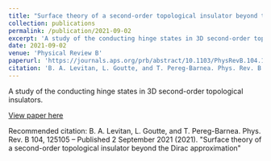```yaml
---
title: "Surface theory of a second-order topological insulator beyond the Dirac approximation"
collection: publications
permalink: /publication/2021-09-02
excerpt: 'A study of the conducting hinge states in 3D second-order topological insulators.'
date: 2021-09-02
venue: 'Physical Review B'
paperurl: 'https://journals.aps.org/prb/abstract/10.1103/PhysRevB.104.125105'
citation: 'B. A. Levitan, L. Goutte, and T. Pereg-Barnea. Phys. Rev. B 104, 125105 – Published 2 September 2021 (2021).'
---
```

A study of the conducting hinge states in 3D second-order topological insulators.

[View paper here](https://arxiv.org/abs/2104.13996)

Recommended citation: B. A. Levitan, L. Goutte, and T. Pereg-Barnea. Phys. Rev. B 104, 125105 – Published 2 September 2021 (2021). "Surface theory of a second-order topological insulator beyond the Dirac approximation"
